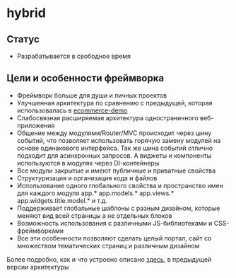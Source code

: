 # hybrid
## Статус
* Разрабатывается в свободное время

## Цели и особенности фреймворка
* Фреймворк больше для души и личных проектов
* Улучшенная архитектура по сравнению с предыдущей, которая использовалась в [ecommerce-demo](https://github.com/artnv/ecommerce-demo)
* Слабосвязная расширяемая архитектура одностраничного веб-приложения
* Общение между модулями/Router/MVC происходит через шину событий, что позволяет использовать горячую замену модулей на основе одинакового интерфейса. Так же шина событий отлично подходит для асинхронных запросов. А виджеты и компоненты используются в модулях через DI-контейнеры
* Все модули закрытые и имеют публичные и приватные свойства
* Структуризация и организация кода и файлов
* Использование одного глобального свойства и пространство имен для каждого модуля app.* app.models.* app.views.* app.widgets.title.model.* и т.д.
* Поддерживает глобальные шаблоны с разным дизайном, которые меняют вид всей страницы а не отдельных блоков
* Возможность использования с различными JS-библиотеками и CSS-фреймворками
* Все эти особенности позволяют сделать целый портал, сайт со множеством тематических страниц и различным дизайном

Более подробно, как и что устроено описано [здесь](https://github.com/artnv/ecommerce-demo), в предыдущей версии архитектуры
